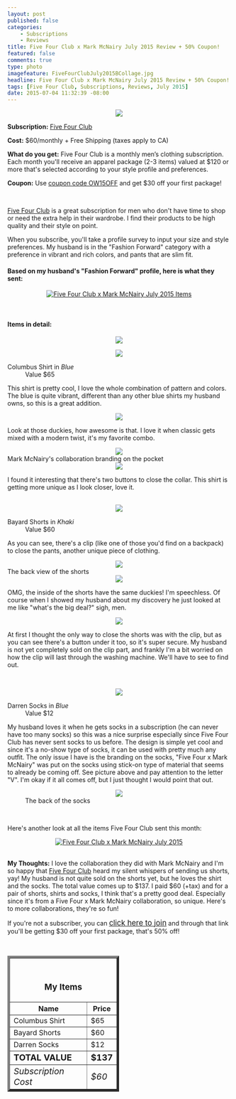 ```yaml
---
layout: post
published: false
categories: 
    - Subscriptions
    - Reviews
title: Five Four Club x Mark McNairy July 2015 Review + 50% Coupon!
featured: false
comments: true
type: photo
imagefeature: FiveFourClubJuly2015BCollage.jpg
headline: Five Four Club x Mark McNairy July 2015 Review + 50% Coupon!
tags: [Five Four Club, Subscriptions, Reviews, July 2015]
date: 2015-07-04 11:32:39 -08:00
---
```


<center><img src='/images/FiveFourClubJuly2015BPackage.jpg'></center>
<p><b>Subscription:</b> <a href="https://www.fivefourclub.com/getstarted?referrer=RE731318" target="_blank">Five Four Club</a></p>
<p><b>Cost:</b> $60/monthly + Free Shipping (taxes apply to CA)</p>
<p><b>What do you get:</b> Five Four Club is a monthly men’s clothing subscription. Each month you'll receive an apparel package (2-3 items) valued at $120 or more that's selected according to your style profile and preferences.</p>
<p><b>Coupon:</b> Use <a href="https://www.fivefourclub.com/getstarted?referrer=RE731318" target="_blank">coupon code OW15OFF</a> and get $30 off your first package!</p>
<br>

<p><a href="https://www.fivefourclub.com/getstarted?referrer=RE731318" target="_blank">Five Four Club</a> is a great subscription for men who don't have time to shop or need the extra help in their wardrobe. I find their products to be high quality and their style on point.</p>

<p>When you subscribe, you'll take a profile survey to input your size and style preferences. My husband is in the "Fashion Forward" category with a preference in vibrant and rich colors, and pants that are slim fit.</p>

<H4>Based on my husband's "Fashion Forward" profile, here is what they sent:</H4>
<p><center><a href="https://www.fivefourclub.com/getstarted?referrer=RE731318" target="_blank">
<img src="/images/FiveFourClubJuly2015BItems.jpg" border="0" style="border:none;max-width:100%;" alt="Five Four Club x Mark McNairy July 2015 Items" />
</a></center></p>
<br>

<H4>Items in detail:</H4>
<p><center><img src='/images/FiveFourClubJuly2015BShirt.jpg'></center></p>
<center><img src='/images/FiveFourClubJuly2015BShirt1.jpg'></center>
<DL>
<DT>Columbus Shirt in <i>Blue</i></DT>
<DD>Value $65</DD>
</DL>

<p>This shirt is pretty cool, I love the whole combination of pattern and colors. The blue is quite vibrant, different than any other blue shirts my husband owns, so this is a great addition.</p>

<center><img src='/images/FiveFourClubJuly2015BShirt2.jpg'></center>
<p>Look at those duckies, how awesome is that. I love it when classic gets mixed with a modern twist, it's my favorite combo.</p>

<center><img src='/images/FiveFourClubJuly2015BShirt3.jpg'></center>
<figcaption>Mark McNairy's collaboration branding on the pocket</figcaption>

<center><img src='/images/FiveFourClubJuly2015BShirt4.jpg'></center>
<p>I found it interesting that there's two buttons to close the collar. This shirt is getting more unique as I look closer, love it.</p>
<br>

<center><img src='/images/FiveFourClubJuly2015BShorts.jpg'></center>
<DL>
<DT>Bayard Shorts in <i>Khaki</i></DT>
<DD>Value $60</DD>
</DL>

<p>As you can see, there's a clip (like one of those you'd find on a backpack) to close the pants, another unique piece of clothing.</p> 

<center><img src='/images/FiveFourClubJuly2015BShorts2.jpg'></center>
<figcaption>The back view of the shorts</figcaption>

<center><img src='/images/FiveFourClubJuly2015BShorts3.jpg'></center>
<p>OMG, the inside of the shorts have the same duckies! I'm speechless. Of course when I showed my husband about my discovery he just looked at me like "what's the big deal?" sigh, men.</p>

<center><img src='/images/FiveFourClubJuly2015BShorts4.jpg'></center>
<p>At first I thought the only way to close the shorts was with the clip, but as you can see there's a button under it too, so it's super secure. My husband is not yet completely sold on the clip part, and frankly I'm a bit worried on how the clip will last through the washing machine. We'll have to see to find out.</p>
<br>

<p><center><img src='/images/FiveFourClubJuly2015BSocks.jpg'></center></p>
<DL>
<DT>Darren Socks in <i>Blue</i></DT>
<DD>Value $12</DD>
</DL>

<p>My husband loves it when he gets socks in a subscription (he can never have too many socks) so this was a nice surprise especially since Five Four Club has never sent socks to us before. The design is simple yet cool and since it's a no-show type of socks, it can be used with pretty much any outfit. The only issue I have is the branding on the socks, "Five Four x Mark McNairy" was put on the socks using stick-on type of material that seems to already be coming off. See picture above and pay attention to the letter "V". I'm okay if it all comes off, but I just thought I would point that out.</p>
<figure>
      <center><img src='/images/FiveFourClubJuly2015BSocks2.jpg'></center>
      <figcaption>The back of the socks</figcaption>
</figure>
<br>

<p>Here's another look at all the items Five Four Club sent this month:</p>
<center><a href="https://www.fivefourclub.com/getstarted?referrer=RE731318" target="_blank">
<img src="/images/FiveFourClubJuly2015BCollage.jpg" border="0" style="border:none;max-width:100%;" alt="Five Four Club x Mark McNairy July 2015" />
</a></center>
<br>

<p><i class="icon-exclamation-sign"></i><b> My Thoughts:</b> I love the collaboration they did with Mark McNairy and I'm so happy that <a href="https://www.fivefourclub.com/getstarted?referrer=RE731318" target="_blank">Five Four Club</a> heard my silent whispers of sending us shorts, yay! My husband is not quite sold on the shorts yet, but he loves the shirt and the socks. The total value comes up to $137. I paid $60 (+tax) and for a pair of shorts, shirts and socks, I think that's a pretty good deal. Especially since it's from a Five Four x Mark McNairy collaboration, so unique. Here's to more collaborations, they're so fun!</p>

<p>If you're not a subscriber, you can <a href="https://www.fivefourclub.com/getstarted?referrer=RE731318" target="_blank"><big>click here to join</big></a> and through that link you'll be getting $30 off your first package, that's 50% off!</p>
<br>

<TABLE  BORDER="5" style="width:50%">
   <TR>
      <TH COLSPAN="2">
         <H3><BR><center>My Items</center></H3>
      </TH>
   </TR>
      <TH>Name</TH>
      <TH>Price</TH>
  <TR>
      <TD>Columbus Shirt</TD>
      <TD>$65</TD>
   </TR>
   <TR>
      <TD>Bayard Shorts</TD>
      <TD>$60</TD>
   </TR>
   <TR>
      <TD>Darren Socks</TD>
      <TD>$12</TD>
   </TR>
   <TR>
      <TD><b><big>TOTAL VALUE</big></b></TD>
      <TD><b><big>$137</big></b></TD>
   </TR>
   <TR>
      <TD><i><big>Subscription Cost</big></i></TD>
      <TD><i><big>$60</big></i></TD>
   </TR>
</TABLE>
